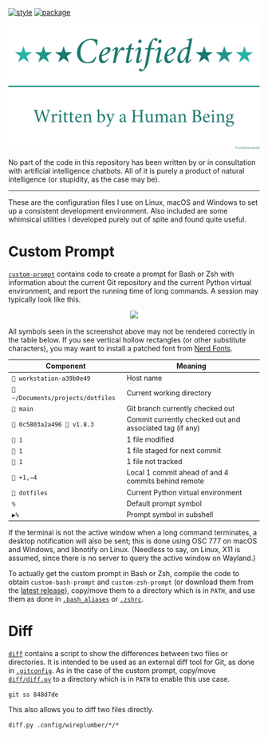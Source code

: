 [![style](https://github.com/tfpf/dotfiles/actions/workflows/style.yml/badge.svg)](https://github.com/tfpf/dotfiles/actions/workflows/style.yml)
[![package](https://github.com/tfpf/dotfiles/actions/workflows/package.yml/badge.svg)](https://github.com/tfpf/dotfiles/actions/workflows/package.yml)

<p align="center">
  <img src="res/certified_human.svg" />
</p>

No part of the code in this repository has been written by or in consultation with artificial intelligence chatbots.
All of it is purely a product of natural intelligence (or stupidity, as the case may be).

---

These are the configuration files I use on Linux, macOS and Windows to set up a consistent development environment.
Also included are some whimsical utilities I developed purely out of spite and found quite useful.

# Custom Prompt

[`custom-prompt`](custom-prompt) contains code to create a prompt for Bash or Zsh with information about the current
Git repository and the current Python virtual environment, and report the running time of long commands. A session may
typically look like this.

<p align="center">
  <img src="https://github.com/user-attachments/assets/ed6d1455-bf7c-4f74-8cb4-cba68c327b6f" />
</p>

All symbols seen in the screenshot above may not be rendered correctly in the table below. If you see vertical hollow
rectangles (or other substitute characters), you may want to install a patched font from
[Nerd Fonts](https://www.nerdfonts.com).

|Component                        |Meaning                                                 |
|---------------------------------|--------------------------------------------------------|
|` workstation-a39b0e49`         |Host name                                               |
|` ~/Documents/projects/dotfiles`|Current working directory                               |
|` main`                         |Git branch currently checked out                        |
|` 0c5803a2a496 󰓼 v1.8.3`        |Commit currently checked out and associated tag (if any)|
|` 1`                            |1 file modified                                         |
|` 1`                            |1 file staged for next commit                           |
|` 1`                            |1 file not tracked                                      |
|` +1,−4`                        |Local 1 commit ahead of and 4 commits behind remote     |
|` dotfiles`                     |Current Python virtual environment                      |
|`%`                              |Default prompt symbol                                   |
|`▶%`                             |Prompt symbol in subshell                               |

If the terminal is not the active window when a long command terminates, a desktop notification will also be sent; this
is done using OSC 777 on macOS and Windows, and libnotify on Linux. (Needless to say, on Linux, X11 is assumed, since
there is no server to query the active window on Wayland.)

To actually get the custom prompt in Bash or Zsh, compile the code to obtain `custom-bash-prompt` and
`custom-zsh-prompt` (or download them from the [latest release](https://github.com/tfpf/dotfiles/releases/latest)),
copy/move them to a directory which is in `PATH`, and use them as done in [`.bash_aliases`](.bash_aliases) or
[`.zshrc`](.zshrc).

# Diff

[`diff`](diff) contains a script to show the differences between two files or directories. It is intended to be used as
an external diff tool for Git, as done in [`.gitconfig`](.gitconfig). As in the case of the custom prompt, copy/move
[`diff/diff.py`](diff/diff.py) to a directory which is in `PATH` to enable this use case.

```console
git ss 848d7de
```

This also allows you to diff two files directly.

```console
diff.py .config/wireplumber/*/*
```
